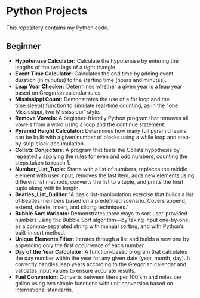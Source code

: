 # Python Projects

This repository contains my Python code.

## Beginner

- **Hypotenuse Calculator:** Calculate the hypotenuse by entering the lengths of the two legs of a right triangle.
- **Event Time Calculator:** Calculates the end time by adding event duration (in minutes) to the starting time (hours and minutes).
- **Leap Year Checker:** Determines whether a given year is a leap year based on Gregorian calendar rules.
- **Mississippi Count:** Demonstrates the use of a for loop and the time.sleep() function to simulate real-time counting, as in the "one Mississippi, two Mississippi" style.
- **Remove Vowels:** A beginner-friendly Python program that removes all vowels from a word using a loop and the continue statement.
- **Pyramid Height Calculator:** Determines how many full pyramid levels can be built with a given number of blocks using a while loop and step-by-step block accumulation.
- **Collatz Conjecture:** A program that tests the Collatz hypothesis by repeatedly applying the rules for even and odd numbers, counting the steps taken to reach 1.
- **Number_List_Tuple:** Starts with a list of numbers, replaces the middle element with user input, removes the last item, adds new elements using different list methods, converts the list to a tuple, and prints the final tuple along with its length.
- **Beatles_List_Builder:**"A basic list-manipulation exercise that builds a list of Beatles members based on a predefined scenario. Covers append, extend, delete, insert, and slicing techniques."
- **Bubble Sort Variants:** Demonstrates three ways to sort user-provided numbers using the Bubble Sort algorithm—by taking input one-by-one, as a comma-separated string with manual sorting, and with Python’s built-in sort method.
- **Unique Elements Filter:** Iterates through a list and builds a new one by appending only the first occurrence of each number.
- **Day of the Year Calculator:** A function-based program that calculates the day number within the year for any given date (year, month, day). It correctly handles leap years according to the Gregorian calendar and validates input values to ensure accurate results.
- **Fuel Conversion:** Converts between liters per 100 km and miles per gallon using two simple functions with unit conversion based on international standards.



